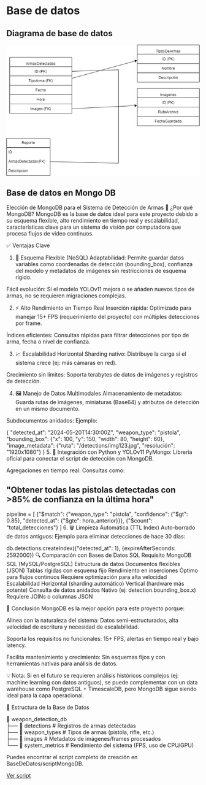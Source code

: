 # Base de datos

## Diagrama de base de datos

![Diagrama de base de datos](/BaseDeDatos/DiagramaDeBaseDeDatos.png)

## Base de datos en Mongo DB

Elección de MongoDB para el Sistema de Detección de Armas
📌 ¿Por qué MongoDB?
MongoDB es la base de datos ideal para este proyecto debido a su esquema flexible, alto rendimiento en tiempo real y escalabilidad, características clave para un sistema de visión por computadora que procesa flujos de video continuos.

✅ Ventajas Clave
1. 🔄 Esquema Flexible (NoSQL)
Adaptabilidad: Permite guardar datos variables como coordenadas de detección (bounding_box), confianza del modelo y metadatos de imágenes sin restricciones de esquema rígido.

Fácil evolución: Si el modelo YOLOv11 mejora o se añaden nuevos tipos de armas, no se requieren migraciones complejas.

2. ⚡ Alto Rendimiento en Tiempo Real
Inserción rápida: Optimizado para manejar 15+ FPS (requerimiento del proyecto) con múltiples detecciones por frame.

Índices eficientes: Consultas rápidas para filtrar detecciones por tipo de arma, fecha o nivel de confianza.

3. 📈 Escalabilidad Horizontal
Sharding nativo: Distribuye la carga si el sistema crece (ej: más cámaras en red).

Crecimiento sin límites: Soporta terabytes de datos de imágenes y registros de detección.

4. 🖼️ Manejo de Datos Multimodales
Almacenamiento de metadatos: Guarda rutas de imágenes, miniaturas (Base64) y atributos de detección en un mismo documento.

Subdocumentos anidados: Ejemplo:

{
  "detected_at": "2024-05-20T14:30:00Z",
  "weapon_type": "pistola",
  "bounding_box": {"x": 100, "y": 150, "width": 80, "height": 60},
  "image_metadata": {"ruta": "/detections/img123.jpg", "resolución": "1920x1080"}
}
5. 🤖 Integración con Python y YOLOv11
PyMongo: Librería oficial para conectar el script de detección con MongoDB.

Agregaciones en tiempo real: Consultas como:

## "Obtener todas las pistolas detectadas con >85% de confianza en la última hora"
pipeline = [
    {"$match": {"weapon_type": "pistola", "confidence": {"$gt": 0.85}, "detected_at": {"$gte": hora_anterior}}},
    {"$count": "total_detecciones"}
]
6. 🗑️ Limpieza Automática (TTL Index)
Auto-borrado de datos antiguos: Ejemplo para eliminar detecciones de hace 30 días:

db.detections.createIndex({"detected_at": 1}, {expireAfterSeconds: 2592000})
🔍 Comparación con Bases de Datos SQL
Requisito	MongoDB	SQL (MySQL/PostgreSQL)
Estructura de datos	Documentos flexibles (JSON)	Tablas rígidas con esquema fijo
Rendimiento en inserciones	Óptimo para flujos continuos	Requiere optimización para alta velocidad
Escalabilidad	Horizontal (sharding automático)	Vertical (hardware más potente)
Consulta de datos anidados	Nativo (ej: detection.bounding_box.x)	Requiere JOINs o columnas JSON

🚀 Conclusión
MongoDB es la mejor opción para este proyecto porque:

Alinea con la naturaleza del sistema: Datos semi-estructurados, alta velocidad de escritura y necesidad de escalabilidad.

Soporta los requisitos no funcionales: 15+ FPS, alertas en tiempo real y bajo latency.

Facilita mantenimiento y crecimiento: Sin esquemas fijos y con herramientas nativas para análisis de datos.

💡 Nota: Si en el futuro se requieren análisis históricos complejos (ej: machine learning con datos antiguos), se puede complementar con un data warehouse como PostgreSQL + TimescaleDB, pero MongoDB sigue siendo ideal para la capa operacional.

📂 Estructura de la Base de Datos

📂 weapon_detection_db  
├── 📄 detections          # Registros de armas detectadas  
├── 📄 weapon_types        # Tipos de armas (pistola, rifle, etc.)  
├── 📄 images              # Metadatos de imágenes/frames procesados  
└── 📄 system_metrics      # Rendimiento del sistema (FPS, uso de CPU/GPU)  

Puedes encontrar el script completo de creación en BaseDeDatos/scriptMongoDB.

[Ver script](https://github.com/Dgomez-cpp/DetectorDeArmas/blob/main/BaseDeDatos/scriptMongoDB.txt)
